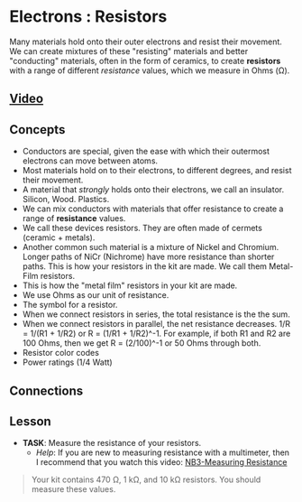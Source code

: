 # Electrons : Resistors
Many materials hold onto their outer electrons and resist their movement. We can create mixtures of these "resisting" materials and better "conducting" materials, often in the form of ceramics, to create **resistors** with a range of different *resistance* values, which we measure in Ohms (&Omega;).

## [Video](https://vimeo.com/1029696806)

## Concepts
- Conductors are special, given the ease with which their outermost electrons can move between atoms.
- Most materials hold on to their electrons, to different degrees, and resist their movement.
- A material that *strongly* holds onto their electrons, we call an insulator. Silicon, Wood. Plastics.
- We can mix conductors with materials that offer resistance to create a range of **resistance** values.
- We call these devices resistors. They are often made of cermets (ceramic + metals).
- Another common such material is a mixture of Nickel and Chromium. Longer paths of NiCr (Nichrome) have more resistance than shorter paths. This is how your resistors in the kit are made. We call them Metal-Film resistors.
- This is how the "metal film" resistors in your kit are made.
- We use Ohms as our unit of resistance.
- The symbol for a resistor.
- When we connect resistors in series, the total resistance is the the sum.
- When we connect resistors in parallel, the net resistance decreases. 1/R = 1/(R1 + 1/R2) or R = (1/R1 + 1/R2)^-1. For example, if both R1 and R2 are 100 Ohms, then we get R = (2/100)^-1 or 50 Ohms through both.
- Resistor color codes
- Power ratings (1/4 Watt)

## Connections

## Lesson

- **TASK**: Measure the resistance of your resistors.
  - *Help*: If you are new to measuring resistance with a multimeter, then I recommend that you watch this video: [NB3-Measuring Resistance](https://vimeo.com/1027761453)
> Your kit contains 470 &Omega;, 1 k&Omega;, and 10 k&Omega; resistors. You should measure these values.
